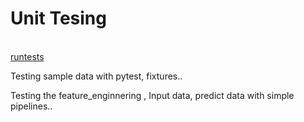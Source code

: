 
  <h1 class="display-3">Unit Tesing</h1><br>
   <a class="btn btn-primary btn-lg" href="#!" role="button">runtests</a>
  <p class="text-primary">Testing sample data with pytest, fixtures..</p>
  <p class="text-secondary">Testing the feature_enginnering , Input data, predict data with simple pipelines..</p>
 

